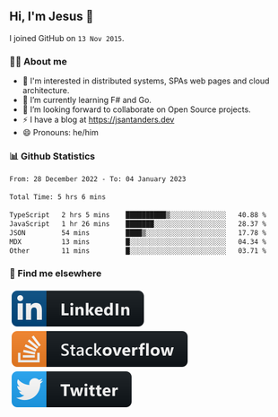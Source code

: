 ## Hi, I'm Jesus 👋

I joined GitHub on `13 Nov 2015`.

<!-- Talking about you -->

### 👨‍💻 About me

- 👦 I'm interested in distributed systems, SPAs web pages and cloud architecture.
- 🌱 I’m currently learning F# and Go.
- 👯 I’m looking forward to collaborate on Open Source projects.
- ⚡️ I have a blog at <https://jsantanders.dev>
- 😄 Pronouns: he/him

### 📊 Github Statistics

<!--START_SECTION:waka-->

```text
From: 28 December 2022 - To: 04 January 2023

Total Time: 5 hrs 6 mins

TypeScript   2 hrs 5 mins    ██████████▒░░░░░░░░░░░░░░   40.88 %
JavaScript   1 hr 26 mins    ███████░░░░░░░░░░░░░░░░░░   28.37 %
JSON         54 mins         ████▒░░░░░░░░░░░░░░░░░░░░   17.78 %
MDX          13 mins         █░░░░░░░░░░░░░░░░░░░░░░░░   04.34 %
Other        11 mins         █░░░░░░░░░░░░░░░░░░░░░░░░   03.71 %
```

<!--END_SECTION:waka-->

### 📢 Find me elsewhere

<p>
  <a target="_blank" href="https://linkedin.com/in/jsantanders">
    <img src="https://github.com/jsantanders/jsantanders/blob/master/img/linkedin.svg" alt="LinkedIn" style="vertical-align:top; margin:4px">
  </a>
  
  <a target="_blank" href="https://stackoverflow.com/users/7318331/jesus-santander">
    <img src="https://github.com/jsantanders/jsantanders/blob/master/img/stackoverflow.svg" alt="StackOverflow" style="vertical-align:top; margin:4px">
  </a>
  
  <a target="_blank" href="http://twitter.com/jsantanders">
    <img src="https://github.com/jsantanders/jsantanders/blob/master/img/twitter.svg" alt="Twitter" style="vertical-align:top; margin:4px">
  </a>
</p>

